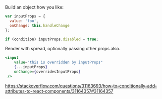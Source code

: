 Build an object how you like:

```jsx
var inputProps = {
  value: 'foo',
  onChange: this.handleChange
};

if (condition) inputProps.disabled = true;
```

Render with spread, optionally passing other props also.

```jsx
<input 
    value="this is overridden by inputProps" 
    {...inputProps} 
    onChange={overridesInputProps}
 />
 ```

https://stackoverflow.com/questions/31163693/how-to-conditionally-add-attributes-to-react-components/31164357#31164357
